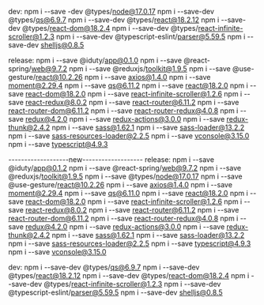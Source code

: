 dev:
npm i --save -dev @types/node@17.0.17
npm i --save-dev @types/qs@6.9.7
npm i --save-dev @types/react@18.2.12
npm i --save-dev @types/react-dom@18.2.4
npm i --save-dev @types/react-infinite-scroller@1.2.3
npm i --save-dev @typescript-eslint/parser@5.59.5
npm i --save-dev shelljs@0.8.5

release:
npm i --save @iduty/app@0.1.0
npm i --save @react-spring/web@9.7.2
npm i --save @reduxjs/toolkit@1.9.5
npm i --save @use-gesture/react@10.2.26
npm i --save axios@1.4.0
npm i --save moment@2.29.4
npm i --save qs@6.11.2
npm i --save react@18.2.0
npm i --save react-dom@18.2.0
npm i --save react-infinite-scroller@1.2.6
npm i --save react-redux@8.0.2
npm i --save react-router@6.11.2
npm i --save react-router-dom@6.11.2
npm i --save react-router-redux@4.0.8
npm i --save redux@4.2.0
npm i --save redux-actions@3.0.0
npm i --save redux-thunk@2.4.2
npm i --save sass@1.62.1
npm i --save sass-loader@13.2.2
npm i --save sass-resources-loader@2.2.5
npm i --save vconsole@3.15.0
npm i --save typescript@4.9.3



-------------------new-------------------
release:
npm i --save @iduty/app@0.1.2
npm i --save @react-spring/web@9.7.2
npm i --save @reduxjs/toolkit@1.9.5
npm i --save @types/node@17.0.17
npm i --save @use-gesture/react@10.2.26
npm i --save axios@1.4.0
npm i --save moment@2.29.4
npm i --save qs@6.11.0
npm i --save react@18.2.0
npm i --save react-dom@18.2.0
npm i --save react-infinite-scroller@1.2.6
npm i --save react-redux@8.0.2
npm i --save react-router@6.11.2
npm i --save react-router-dom@6.11.2
npm i --save react-router-redux@4.0.8
npm i --save redux@4.2.0
npm i --save redux-actions@3.0.0
npm i --save redux-thunk@2.4.2
npm i --save sass@1.62.1
npm i --save sass-loader@13.2.2
npm i --save sass-resources-loader@2.2.5
npm i --save typescript@4.9.3
npm i --save vconsole@3.15.0

dev:
npm i --save-dev @types/qs@6.9.7
npm i --save-dev @types/react@18.2.12
npm i --save-dev @types/react-dom@18.2.4
npm i --save-dev @types/react-infinite-scroller@1.2.3
npm i --save-dev @typescript-eslint/parser@5.59.5
npm i --save-dev shelljs@0.8.5
